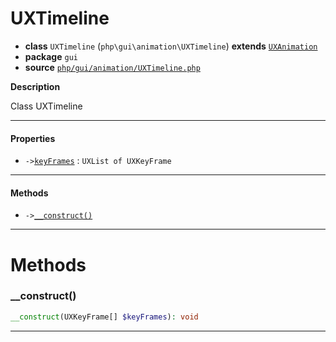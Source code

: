 # UXTimeline

- **class** `UXTimeline` (`php\gui\animation\UXTimeline`) **extends** [`UXAnimation`](api-docs/classes/php/gui/animation/UXAnimation.md)
- **package** `gui`
- **source** [`php/gui/animation/UXTimeline.php`](./src/main/resources/JPHP-INF/sdk/php/gui/animation/UXTimeline.php)

**Description**

Class UXTimeline

---

#### Properties

- `->`[`keyFrames`](#prop-keyframes) : `UXList of UXKeyFrame`

---

#### Methods

- `->`[`__construct()`](#method-__construct)

---
# Methods

<a name="method-__construct"></a>

### __construct()
```php
__construct(UXKeyFrame[] $keyFrames): void
```

---
